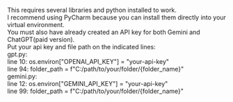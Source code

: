 This requires several libraries and python installed to work.<br> I recommend using PyCharm because you can install them directly into your virtual environment. <br> You must also have already created an API key for both Gemini and ChatGPT(paid version).<br>Put your api key and file path on the indicated lines:
<br>gpt.py:
<br>line 10: os.environ["OPENAI_API_KEY"] = "your-api-key"
<br>line 94: folder_path = f"C:/path/to/your/folder/{folder_name}"
<br>gemini.py:
<br>line 12: os.environ["GEMINI_API_KEY"] = "your-api-key"
<br>line 99: folder_path = f"C:/path/to/your/folder/{folder_name}"
